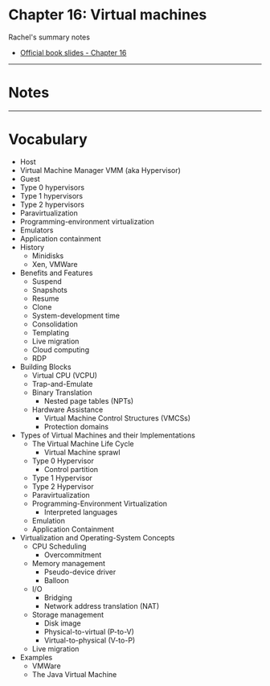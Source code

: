 # Chapter 16: Virtual machines

Rachel's summary notes

* [Official book slides - Chapter 16](http://codex.cs.yale.edu/avi/os-book/OS9/slide-dir/PPT-dir/ch16.ppt)

---

# Notes

---

# Vocabulary

* Host
* Virtual Machine Manager VMM (aka Hypervisor)
* Guest
* Type 0 hypervisors
* Type 1 hypervisors
* Type 2 hypervisors
* Paravirtualization
* Programming-environment virtualization
* Emulators
* Application containment
* History
	* Minidisks
	* Xen, VMWare
* Benefits and Features
	* Suspend
	* Snapshots
	* Resume
	* Clone
	* System-development time
	* Consolidation
	* Templating
	* Live migration
	* Cloud computing
	* RDP
* Building Blocks
	* Virtual CPU (VCPU)
	* Trap-and-Emulate
	* Binary Translation
		* Nested page tables (NPTs)
	* Hardware Assistance
		* Virtual Machine Control Structures (VMCSs)
		* Protection domains
* Types of Virtual Machines and their Implementations
	* The Virtual Machine Life Cycle
		* Virtual Machine sprawl
	* Type 0 Hypervisor
		* Control partition
	* Type 1 Hypervisor
	* Type 2 Hypervisor
	* Paravirtualization
	* Programming-Environment Virtualization
		* Interpreted languages
	* Emulation
	* Application Containment
* Virtualization and Operating-System Concepts
	* CPU Scheduling
		* Overcommitment
	* Memory management
		* Pseudo-device driver
		* Balloon
	* I/O
		* Bridging
		* Network address translation (NAT)
	* Storage management
		* Disk image
		* Physical-to-virtual (P-to-V)
		* Virtual-to-physical (V-to-P)
	* Live migration
* Examples
	* VMWare
	* The Java Virtual Machine
